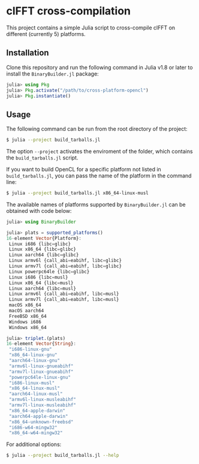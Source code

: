 # clFFT cross-compilation

This project contains a simple Julia script to
cross-compile clFFT on different (currently 5)
platforms.

## Installation

Clone this repository and run the following
command in Julia v1.8 or later to install the
`BinaryBuilder.jl` package:

```julia
julia> using Pkg
julia> Pkg.activate("/path/to/cross-platform-opencl")
julia> Pkg.instantiate()
```

## Usage

The following command can be run from the root
directory of the project:

```sh
$ julia --project build_tarballs.jl
```

The option `--project` activates the enviroment
of the folder, which contains the `build_tarballs.jl`
script.

If you want to build OpenCL for a specific platform
not listed in `build_tarballs.jl`, you can
pass the name of the platform in the command line:

```sh
$ julia --project build_tarballs.jl x86_64-linux-musl
```

The available names of platforms supported by `BinaryBuilder.jl`
can be obtained with code below:

```julia
julia> using BinaryBuilder

julia> plats = supported_platforms()
16-element Vector{Platform}:
 Linux i686 {libc=glibc}
 Linux x86_64 {libc=glibc}
 Linux aarch64 {libc=glibc}
 Linux armv6l {call_abi=eabihf, libc=glibc}
 Linux armv7l {call_abi=eabihf, libc=glibc}
 Linux powerpc64le {libc=glibc}
 Linux i686 {libc=musl}
 Linux x86_64 {libc=musl}
 Linux aarch64 {libc=musl}
 Linux armv6l {call_abi=eabihf, libc=musl}
 Linux armv7l {call_abi=eabihf, libc=musl}
 macOS x86_64
 macOS aarch64
 FreeBSD x86_64
 Windows i686
 Windows x86_64

julia> triplet.(plats)
16-element Vector{String}:
 "i686-linux-gnu"
 "x86_64-linux-gnu"
 "aarch64-linux-gnu"
 "armv6l-linux-gnueabihf"
 "armv7l-linux-gnueabihf"
 "powerpc64le-linux-gnu"
 "i686-linux-musl"
 "x86_64-linux-musl"
 "aarch64-linux-musl"
 "armv6l-linux-musleabihf"
 "armv7l-linux-musleabihf"
 "x86_64-apple-darwin"
 "aarch64-apple-darwin"
 "x86_64-unknown-freebsd"
 "i686-w64-mingw32"
 "x86_64-w64-mingw32"
```

For additional options:

```sh
$ julia --project build_tarballs.jl --help
```
